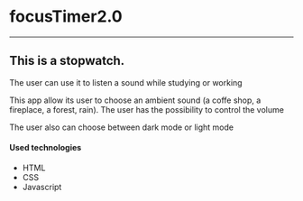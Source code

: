 # focusTimer2.0
----------------
## This is a stopwatch.
<p>The user can use it to listen a sound while studying or working</p>
<p>This app allow its user to choose an ambient sound (a coffe shop, a fireplace, a forest, rain). The user has the possibility to control the volume</p>

<p>The user also can choose between dark mode or light mode</p>

#### Used technologies
 - HTML
 - CSS
 - Javascript
